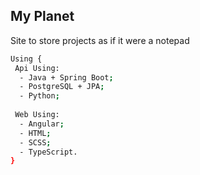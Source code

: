 ## My Planet

Site to store projects as if it were a notepad

```bash
Using {
 Api Using:
  - Java + Spring Boot;
  - PostgreSQL + JPA;
  - Python;
 
 Web Using:
  - Angular;
  - HTML;
  - SCSS;
  - TypeScript.
}
```
